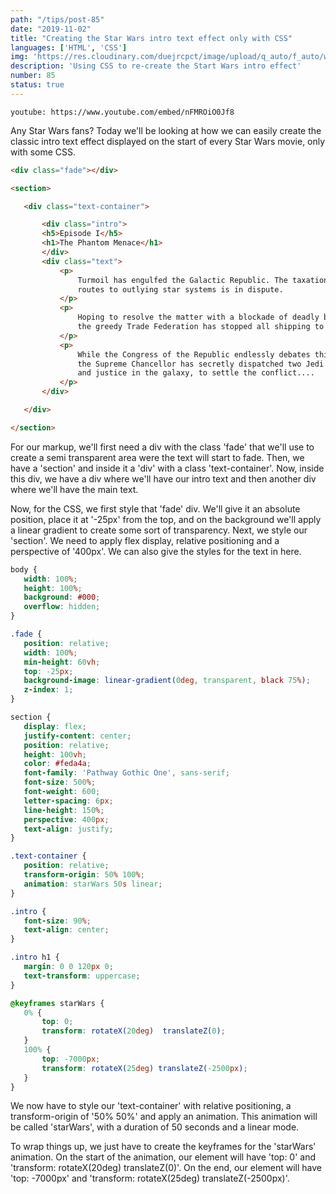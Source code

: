 ```yaml
---
path: "/tips/post-85"
date: "2019-11-02"
title: "Creating the Star Wars intro text effect only with CSS"
languages: ['HTML', 'CSS']
img: 'https://res.cloudinary.com/duejrcpct/image/upload/q_auto/f_auto/w_1000/v1587072867/tips/85-1_re6cxw.png'
description: 'Using CSS to re-create the Start Wars intro effect'
number: 85
status: true
---
```


`youtube: https://www.youtube.com/embed/nFMROiO0Jf8`

Any Star Wars fans?
Today we'll be looking at how we can easily create the classic intro text effect displayed on the start of every Star Wars movie, only with some CSS.

 ```html
 <div class="fade"></div>

<section>

    <div class="text-container">

        <div class="intro">
        <h5>Episode I</h5>
        <h1>The Phantom Menace</h1>
        </div>
        <div class="text">
            <p>
                Turmoil has engulfed the Galactic Republic. The taxation of trade
                routes to outlying star systems is in dispute.
            </p>      
            <p>
                Hoping to resolve the matter with a blockade of deadly battleships,
                the greedy Trade Federation has stopped all shipping to the small planet of Naboo.
            </p>
            <p>
                While the Congress of the Republic endlessly debates this alarming chain of events,
                the Supreme Chancellor has secretly dispatched two Jedi Knights, the guardians of peace
                and justice in the galaxy, to settle the conflict....
            </p>
        </div>

    </div>

</section>
 ```

For our markup, we'll first need a div with the class 'fade' that we'll use to create a semi transparent area were the text will start to fade.
Then, we have a 'section' and inside it a 'div' with a class 'text-container'. Now, inside this div, we have a div where we'll have our intro text and then another div where we'll have the main text.

Now, for the CSS, we first style that 'fade' div. We'll give it an absolute position, place it at '-25px' from the top, and on the background we'll apply a linear gradient to create some sort of transparency. Next, we style our 'section'. We need to apply flex display, relative positioning and a perspective of '400px'. We can also give the styles for the text in here.

 ```css
body {
    width: 100%;
    height: 100%;
    background: #000;
    overflow: hidden;
}

.fade {
    position: relative;
    width: 100%;
    min-height: 60vh;
    top: -25px;
    background-image: linear-gradient(0deg, transparent, black 75%);
    z-index: 1;
}

section {
    display: flex;
    justify-content: center;
    position: relative;
    height: 100vh;
    color: #feda4a;
    font-family: 'Pathway Gothic One', sans-serif;
    font-size: 500%;
    font-weight: 600;
    letter-spacing: 6px;
    line-height: 150%;
    perspective: 400px;
    text-align: justify;
}

.text-container {
    position: relative;
    transform-origin: 50% 100%;
    animation: starWars 50s linear;
}

.intro {
    font-size: 90%;
    text-align: center;
}

.intro h1 {
    margin: 0 0 120px 0;
    text-transform: uppercase;
}

@keyframes starWars {
    0% {
        top: 0;
        transform: rotateX(20deg)  translateZ(0);
    }
    100% { 
        top: -7000px;
        transform: rotateX(25deg) translateZ(-2500px);
    }
}
 ```

We now have to style our 'text-container' with relative positioning, a transform-origin of '50% 50%' and apply an animation. This animation will be called 'starWars', with a duration of 50 seconds and a linear mode.

To wrap things up, we just have to create the keyframes for the 'starWars' animation. On the start of the animation, our element will have 'top: 0' and 'transform: rotateX(20deg) translateZ(0)'. On the end, our element will have 'top: -7000px' and 'transform: rotateX(25deg) translateZ(-2500px)'.